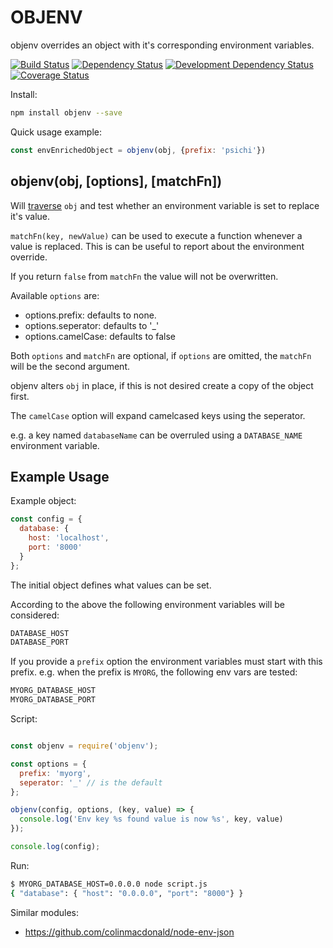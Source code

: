 OBJENV
======

objenv overrides an object with it's corresponding environment variables.

[![Build Status](https://travis-ci.org/rhalff/objenv.svg?branch=master)](https://travis-ci.org/rhalff/objenv/)
[![Dependency Status](https://david-dm.org/rhalff/objenv.png?theme=shields.io)](https://david-dm.org/rhalff/objenv)
[![Development Dependency Status](https://david-dm.org/rhalff/objenv/dev-status.png?theme=shields.io)](https://david-dm.org/rhalff/objenv#info=devDependencies)
[![Coverage Status](https://coveralls.io/repos/rhalff/objenv/badge.svg?branch=master&service=github)](https://coveralls.io/github/rhalff/objenv?branch=master)

Install:

```bash
npm install objenv --save
```

Quick usage example:
```javascript
const envEnrichedObject = objenv(obj, {prefix: 'psichi'})
```

## objenv(obj, [options], [matchFn])

Will [traverse](https://github.com/substack/js-traverse) `obj` and test whether an environment variable is set to replace it's value.

`matchFn(key, newValue)` can be used to execute a function whenever a value is replaced.
This is can be useful to report about the environment override.

If you return `false` from `matchFn` the value will not be overwritten.

Available `options` are:
- options.prefix: defaults to none.
- options.seperator: defaults to '_'
- options.camelCase: defaults to false

Both `options` and `matchFn` are optional, if `options` are omitted,
the `matchFn` will be the second argument.

objenv alters `obj` in place, if this is not desired create a copy of the object first.

The `camelCase` option will expand camelcased keys using the seperator.

e.g. a key named `databaseName` can be overruled using a `DATABASE_NAME` environment variable.

## Example Usage

Example object:
```javascript
const config = {
  database: {
    host: 'localhost',
    port: '8000'
  }
};
```

The initial object defines what values can be set.

According to the above the following environment variables will be considered:

```bash
DATABASE_HOST
DATABASE_PORT
```

If you provide a `prefix` option the environment variables must start with this
prefix. e.g. when the prefix is `MYORG`, the following env vars are tested:

```bash
MYORG_DATABASE_HOST
MYORG_DATABASE_PORT
```

Script:
```javascript

const objenv = require('objenv');

const options = {
  prefix: 'myorg',
  seperator: '_' // is the default
};

objenv(config, options, (key, value) => {
  console.log('Env key %s found value is now %s', key, value)
});

console.log(config);
```

Run:
```bash
$ MYORG_DATABASE_HOST=0.0.0.0 node script.js
{ "database": { "host": "0.0.0.0", "port": "8000"} }
```

Similar modules:

 - https://github.com/colinmacdonald/node-env-json
